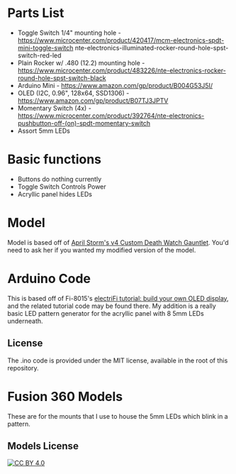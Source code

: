 # Parts List
- Toggle Switch 1/4" mounting hole - https://www.microcenter.com/product/420417/mcm-electronics-spdt-mini-toggle-switch
nte-electronics-illuminated-rocker-round-hole-spst-switch-red-led
- Plain Rocker w/ .480 (12.2) mounting hole - https://www.microcenter.com/product/483226/nte-electronics-rocker-round-hole-spst-switch-black
- Arduino Mini - https://www.amazon.com/gp/product/B004G53J5I/
- OLED (I2C, 0.96", 128x64, SSD1306) - https://www.amazon.com/gp/product/B07TJ3JPTV
- Momentary Switch (4x) - https://www.microcenter.com/product/392764/nte-electronics-pushbutton-off-(on)-spdt-momentary-switch
- Assort 5mm LEDs

# Basic functions
- Buttons do nothing currently
- Toggle Switch Controls Power
- Acryllic panel hides LEDs

# Model
Model is based off of [April Storm's v4 Custom Death Watch Gauntlet](https://www.etsy.com/listing/602469685/death-watch-bo-katan-pre-vizla-and). You'd need to ask her if you wanted my modified version of the model.

# Arduino Code
This is based off of Fi-8015's [electriFi tutorial: build your own OLED display](https://mandalorianmercs.org/forum/index.php?topic=187680.0), and the related tutorial code may be found there. My addition is a really basic LED pattern generator for the acryllic panel with 8 5mm LEDs underneath.
## License
The .ino code is provided under the MIT license, available in the root of this repository.

# Fusion 360 Models
These are for the mounts that I use to house the 5mm LEDs which blink in a pattern. 
## Models License
[![CC BY 4.0][cc-by-image]][cc-by]

[cc-by]: http://creativecommons.org/licenses/by/4.0/
[cc-by-image]: https://i.creativecommons.org/l/by/4.0/88x31.png
[cc-by-shield]: https://img.shields.io/badge/License-CC%20BY%204.0-lightgrey.svg

